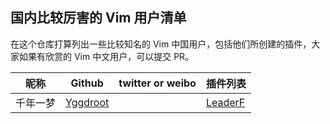 ## 国内比较厉害的 Vim 用户清单

在这个仓库打算列出一些比较知名的 Vim 中国用户，包括他们所创建的插件，大家如果有欣赏的 Vim 中文用户，可以提交 PR。

昵称 | Github | twitter or weibo | 插件列表
--- | --- | --- | ---
千年一梦 | [Yggdroot](https://github.com/Yggdroot) | | [LeaderF](https://github.com/Yggdroot/LeaderF)
